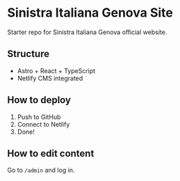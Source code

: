 # Sinistra Italiana Genova Site

Starter repo for Sinistra Italiana Genova official website.

## Structure
- Astro + React + TypeScript
- Netlify CMS integrated

## How to deploy
1. Push to GitHub
2. Connect to Netlify
3. Done!

## How to edit content
Go to `/admin` and log in.
